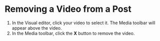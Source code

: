 # Removing a Video from a Post

1. In the Visual editor, click your video to select it. The Media toolbar will appear above the video.
2. In the Media toolbar, click the **X** button to remove the video. 

